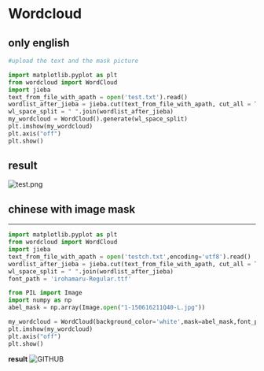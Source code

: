 # Wordcloud

## only english

```python
#upload the text and the mask picture

import matplotlib.pyplot as plt
from wordcloud import WordCloud
import jieba
text_from_file_with_apath = open('test.txt').read()
wordlist_after_jieba = jieba.cut(text_from_file_with_apath, cut_all = True)
wl_space_split = " ".join(wordlist_after_jieba)
my_wordcloud = WordCloud().generate(wl_space_split)
plt.imshow(my_wordcloud)
plt.axis("off")
plt.show()
```
**result**
--
![](https://raw.githubusercontent.com/hsiuchun/first_work/master/test.png "test.png")
## chinese with image mask
---
```python
import matplotlib.pyplot as plt
from wordcloud import WordCloud
import jieba
text_from_file_with_apath = open('testch.txt',encoding='utf8').read()
wordlist_after_jieba = jieba.cut(text_from_file_with_apath, cut_all = True)
wl_space_split = " ".join(wordlist_after_jieba)
font_path = 'irohamaru-Regular.ttf'

from PIL import Image
import numpy as np
abel_mask = np.array(Image.open("1-150616211Q40-L.jpg"))

my_wordcloud = WordCloud(background_color='white',mask=abel_mask,font_path=font_path).generate(wl_space_split)
plt.imshow(my_wordcloud)
plt.axis("off")
plt.show()
```
**result**
![GITHUB]( 圖片網址 "圖片名稱")
